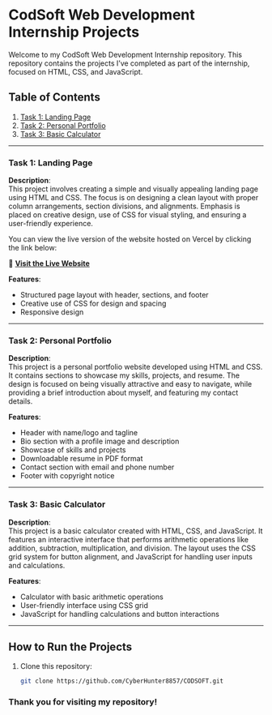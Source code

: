 # CodSoft Web Development Internship Projects

Welcome to my CodSoft Web Development Internship repository. This repository contains the projects I’ve completed as part of the internship, focused on HTML, CSS, and JavaScript.

## Table of Contents
1. [Task 1: Landing Page](TerrainAdventures(Landing_Page))
2. [Task 2: Personal Portfolio](#task-2-personal-portfolio)
3. [Task 3: Basic Calculator](#task-3-basic-calculator)

---

### Task 1: Landing Page

**Description**:  
This project involves creating a simple and visually appealing landing page using HTML and CSS. The focus is on designing a clean layout with proper column arrangements, section divisions, and alignments. Emphasis is placed on creative design, use of CSS for visual styling, and ensuring a user-friendly experience.

You can view the live version of the website hosted on Vercel by clicking the link below:

🔗 **[Visit the Live Website](https://terrain-adventures-landing-page.vercel.app/)**

**Features**:
- Structured page layout with header, sections, and footer
- Creative use of CSS for design and spacing
- Responsive design

---

### Task 2: Personal Portfolio

**Description**:  
This project is a personal portfolio website developed using HTML and CSS. It contains sections to showcase my skills, projects, and resume. The design is focused on being visually attractive and easy to navigate, while providing a brief introduction about myself, and featuring my contact details.

**Features**:
- Header with name/logo and tagline
- Bio section with a profile image and description
- Showcase of skills and projects
- Downloadable resume in PDF format
- Contact section with email and phone number
- Footer with copyright notice

---

### Task 3: Basic Calculator

**Description**:  
This project is a basic calculator created with HTML, CSS, and JavaScript. It features an interactive interface that performs arithmetic operations like addition, subtraction, multiplication, and division. The layout uses the CSS grid system for button alignment, and JavaScript for handling user inputs and calculations.

**Features**:
- Calculator with basic arithmetic operations
- User-friendly interface using CSS grid
- JavaScript for handling calculations and button interactions

---

## How to Run the Projects

1. Clone this repository:
   ```bash
   git clone https://github.com/CyberHunter8857/CODSOFT.git

### Thank you for visiting my repository!
   
